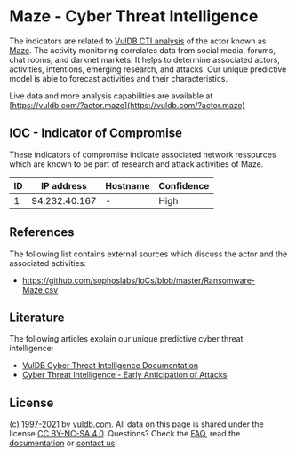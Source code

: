 # Maze - Cyber Threat Intelligence

The indicators are related to [VulDB CTI analysis](https://vuldb.com/?doc.cti) of the actor known as [Maze](https://vuldb.com/?actor.maze). The activity monitoring correlates data from social media, forums, chat rooms, and darknet markets. It helps to determine associated actors, activities, intentions, emerging research, and attacks. Our unique predictive model is able to forecast activities and their characteristics.

Live data and more analysis capabilities are available at [https://vuldb.com/?actor.maze](https://vuldb.com/?actor.maze)

## IOC - Indicator of Compromise

These indicators of compromise indicate associated network ressources which are known to be part of research and attack activities of Maze.

ID | IP address | Hostname | Confidence
-- | ---------- | -------- | ----------
1 | 94.232.40.167 | - | High

## References

The following list contains external sources which discuss the actor and the associated activities:

* https://github.com/sophoslabs/IoCs/blob/master/Ransomware-Maze.csv

## Literature

The following articles explain our unique predictive cyber threat intelligence:

* [VulDB Cyber Threat Intelligence Documentation](https://vuldb.com/?doc.cti)
* [Cyber Threat Intelligence - Early Anticipation of Attacks](https://www.scip.ch/en/?labs.20201022)

## License

(c) [1997-2021](https://vuldb.com/?doc.changelog) by [vuldb.com](https://vuldb.com/?doc.about). All data on this page is shared under the license [CC BY-NC-SA 4.0](https://creativecommons.org/licenses/by-nc-sa/4.0/). Questions? Check the [FAQ](https://vuldb.com/?doc.faq), read the [documentation](https://vuldb.com/?doc) or [contact us](https://vuldb.com/?contact)!
